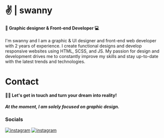 # ✌ | **swanny**
#### 🎨 Graphic designer & Front-end Developer 💻
I'm swanny and I am a graphic & UI designer and front-end web developer with 2 years of experience. I create functional designs and develop responsive websites using HTML, SCSS, and JS. My passion for design and development drives me to constantly improve my skills and stay up-to-date with the latest trends and technologies.


# **Contact**
#### 🐱‍🏍 Let's get in touch and turn your dream into reality!
##### *At the moment, I am solely focused on graphic design.*



### **Socials**
[![instagram](https://img.shields.io/badge/instagram-f11f6c?style=for-the-badge&logo=instagram&logoColor=white)](https://instagram.com/yo.swanny)
[![instagram](https://img.shields.io/badge/me@swanny.eu-0060fb?style=for-the-badge&logo=maildotru&logoColor=white)](mailto:me@swanny.eu)
